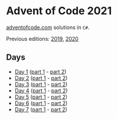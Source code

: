 # Advent of Code 2021

[adventofcode.com](adventofcode.com) solutions in `C#`.

Previous editions: [2019](2019/README.md), [2020](2020/README.md)

## Days
* [Day 1](https://adventofcode.com/2021/day/1) ([part 1](2021/day1/Part1.cs) - [part 2](2021/day1/Part2.cs))
* [Day 2](https://adventofcode.com/2021/day/2) ([part 1](2021/day2/Part1.cs) - [part 2](2021/day2/Part2.cs))
* [Day 3](https://adventofcode.com/2021/day/3) ([part 1](2021/day3/Part1.cs) - [part 2](2021/day3/Part2.cs))
* [Day 4](https://adventofcode.com/2021/day/4) ([part 1](2021/day4/Part1.cs) - [part 2](2021/day4/Part2.cs))
* [Day 5](https://adventofcode.com/2021/day/5) ([part 1](2021/day5/Part1.cs) - [part 2](2021/day5/Part2.cs))
* [Day 6](https://adventofcode.com/2021/day/6) ([part 1](2021/day6/Part1.cs) - [part 2](2021/day6/Part2.cs))
* [Day 7](https://adventofcode.com/2021/day/7) ([part 1](2021/day7/Part1.cs) - [part 2](2021/day7/Part2.cs))
